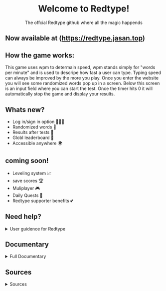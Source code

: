<h1 align="center"> Welcome to Redtype! </h1>
<p align="center"> The offcial Redtype github where all the magic happends</p>

## Now available at (https://redtype.jasan.top)


## How the game works:
This game uses wpm to determain speed, wpm stands simply for "words per minute" and is used to descripe
how fast a user can type. Typing speed can always be improved by the more you play. Once you enter the website you will
see some randomized words pop up in a screen. Below this screen is an input field where you can start the test. Once the
timer hits 0 it will automatically stop the game and display your results. 

## Whats new?
- Log in/sign in option 🙋🏻‍♀️
- Randomized words 🎲
- Results after tests 📄
- Globl leaderboard 👑
- Accessible anywhere 🌍

## coming soon!
- Leveling system 📈
- save scores 🏆
- Muliplayer 🎮
- Daily Quests 📝
- Redtype supporter benefits 💕


## Need help?

<details>
  <summary>User guidence for Redtype</summary>

##  Step 1:
  Start by entering the url "redtype.jasan.top" onto your search bar on any search engine.

##  Step 2: 
  If a website comes up where it asks you about cookies than you have done it correctly, congrats. Now read the message and choose either to accept or decline.

##  step 3:
  once the pop up disappear scroll down a little bit until you see a input field and some words on screen

##  step 4:
  Start typing these words and you will notice a timer ticking slowly down. Try to type as many words as you can in these 15 seconds. After that you notice a pop up, thats your stats. 

##  step 5:
  If you want to play again you can press tab or the "try again" button. Above the input field you will also notice a "custom timer" option, use this if you feel like 15 seconds isn't a enough time for you. 

##  step 6:
  If you want to save your scores or join in the global leagues, you need to log in. If you scroll up to the top you will se a profile to the right. Click this and than select the register option.
</details>

## Documentary

<details>
  <summary> Full Documentary</summary>

# Project started at 10/14/2024


##  10/14/2024
  Made a figma template that displays my vision for redtype. I usually use Premier XD, but unfortunately they have shut down so I had to use Figma. It was kinda advanced at first sight, but I got the hang of it now. I also made a Github Repository and a Kanban board
  ![Redtype](https://github.com/user-attachments/assets/3a9b9355-b2d1-4f70-b7e9-d387eb1a3076)

##  10/15/2024
  I started by today, making a Redtype logo. This wasn't necessary at all in this project, but I was having the Photoshop energy. I felt like this logo was good, but when I asked other classmates they disagreed so I think have to remove or change it at some point. I then decided to make a webside and fucused on the front part of the website, where I made the navbar and a few other components.
  ![Redtype before the start](https://github.com/user-attachments/assets/890bfceb-c3ae-4f18-9f88-fd6269d31428)

##  10/16/2024 - 10/17/2024
   on the 16th and 17th of october I started directly on the main process of making the game. I liked monkeytype's design and took inspiration to creat the main game in the middle of the screen (https://monkeytype.com). I decided to make the main colors grey and red since its a good match of contrast and its overall a unic design.Today I learned using flask and connected it with the website, now I can use python, sql along with HTML, CSS and javascript. I also coded inn some basic python that makes randome words pop up on the screen. This also automaticly regenerate each time you refresh the website. The python script was simply done by using the randit command that can selects words from a list. The hard part was to understand and connect CSS, javascript and the images using python. HTML is no longer the main template that decides the connections.


##  10/19/2024
  Using javascript today I made the user able to type the words that appeared on the screen. I did this by using javascript catch the user input and then check if the input matches with the displayed word. I used internett and ai tools like chatGPT since I didn't know how to make this happen. ChatGPT explaind very well to me and I now know how to use the DOM element in javascript.
  ![word spawn](https://github.com/user-attachments/assets/85b5327b-8c80-4a7b-a77b-4fa64aeff734)


## 10/20/2024 - 10/23/2024
  During these days I was able to make the base of the game that includs things like a character counter and a word counter for every word that was correct. Using the characters I was able to make a WPM counter using the WPM formula (https://www.wikihow.com/Calculate-Words-Per-Minute). After that I used some time to focus on the frontend to make a better display for the users to see their stats I also made a simple timer for 15 secounds. 
![fixed the stat display](https://github.com/user-attachments/assets/b1f6ce84-3ac1-43ef-9d3d-e7ee1fab865b)


## 10/24/2024 - 10/28/2024
  Fixed elements to be more sematrical and added more webside pages for  leaderboard, about us, settings and profile. Also started on a custom time button if the user want to add changes to their basic time. For the upcoming days I worked mainly with the small details of the webside.

## 11/4/2024 - 11/5/2024
  Used this time to preper for the feature by updating and adding new things to the kanban board. I now have a vision for what to do in the next upcoming weeks. 

## 11/6/2024 - 11/10/2024
  These days I took a break from coding and started learning something new like apache, nginx, advanced flask, mysql, etc. I than started to learn how to make my website public. I used apache on the beginning, but later moved over to nginx because I learned that nginx is more resource-efficient and gives better performance than Apache. I port forwarded port 80 and port 443 to nginx and now using my public I was able to view my website. I then used cloudflare (www.cloudflare.com) to change the dns to www.redtype.Jasan.top

## 11/11/2024 - 11/14/2024
  Added a coockies feature to the webside, since I am planning to make a login feature I need to add cookies. Cookies on a webside is what saves the login session so the user don't have to repeatly login after a reload. I wanted to start by making a pop up for the first time visitors. I used local storage to make this happen and during this process I didn't recive any errors fortunately. 

## 12/2/2024 - 12/6/2024
  started on login, register page

</details>

## Sources

<details>
  <summary>Sources</summary>

# Inspiration:
  Monkeytype: https://monkeytype.com

  10fastfingers: https://10fastfingers.com

# Tutorials
  Python Flask: https://www.youtube.com/watch?v=4nzI4RKwb5I&list=PLzMcBGfZo4-n4vJJybUVV3Un_NFS5EOgX&index=4

  Nginx: https://www.youtube.com/watch?app=desktop&v=iInUBOVeBCc

  ENV and securty: https://www.youtube.com/watch?v=Fr2MxT9M0V4

  Mariadb: https://www.youtube.com/watch?v=cBDz7P4gTCI&ab_channel=TechBrothersIT

  License: https://www.youtube.com/watch?v=TSyoSDBZKbU

# Others
  ChatGPT: https://chatgpt.com

  Codefactor: https://www.codefactor.io

  wakatime: https://wakatime.com/

</details>